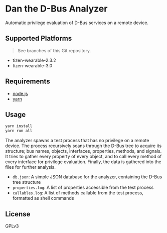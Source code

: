 # Dan the D-Bus Analyzer

Automatic privilege evaluation of D-Bus services on a remote device.

## Supported Platforms

> See branches of this Git repository.

* tizen-wearable-2.3.2
* tizen-wearable-3.0

## Requirements

* [node.js](https://nodejs.org/en/download/current/)
* [yarn](https://yarnpkg.com/en/docs/install)

## Usage

```bash
yarn install
yarn run all
```

The analyzer spawns a test process that has no privilege on a remote device. The process recursively scans through the D-Bus tree to acquire its structure; bus names, objects, interfaces, properties, methods, and signals. It tries to gather every property of every object, and to call every method of every interface for privilege evaluation. Finally, the data is gathered into the files for further analysis.

* `db.json`: A simple JSON database for the analyzer, containing the D-Bus tree structure
* `properties.log`: A list of properties accessible from the test process
* `callables.log`: A list of methods callable from the test process, formatted as shell commands

## License

GPLv3
